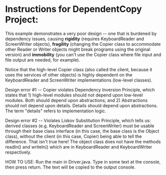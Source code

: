 Instructions for DependentCopy Project:
===========================================
This example demonstrates a very poor design -- one that is burdened by dependency issues, causing **rigidity** (requires KeyboardReader and ScreenWriter objects), **fragility** (changing the Copier class to accommodate other Reader or Writer objects might break programs using the original version) and **immobility** (you can't use the Copier class where file input and file output are needed, for example).

Notice that the high-level Copier class (also called the client, because it uses the services of other objects) is highly dependent on the KeyboardReader and ScreenWriter implementations (low-level classes).

Design error #1 -- Copier violates Dependency Inversion Principle, which states that 1) high-level modules should not depend upon low-level modules. Both should depend upon abstractions; and 2) Abstractions should not depend upon details. Details should depend upon abstractions. The term "details" refers to implementation logic.

Design error #2 -- Violates Liskov Substitution Principle, which tells us: derived classes (e.g. KeyboardReader and ScreenWriter) must be usable through their base class interface (in this case, the base class is the Object class), without the client (in this case, Copier) being able to tell the difference. That isn't true here! The object class does not have the methods readln() and writeln() which are in KeyboardReader and KeyboardWriter respectively.

HOW TO USE: Run the main in Driver.java. Type in some text at the console, then press return. The text will be copied to the output console.